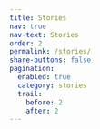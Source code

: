 ```yaml
---
title: Stories
nav: true
nav-text: Stories
order: 2
permalink: /stories/
share-buttons: false
pagination:
  enabled: true
  category: stories
  trail:
    before: 2
    after: 2
---
```

